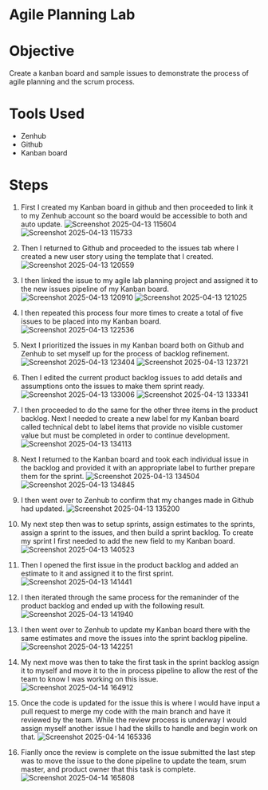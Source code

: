 # Agile Planning Lab

# Objective
Create a kanban board and sample issues to demonstrate the process of agile planning and the scrum process. 

# Tools Used
- Zenhub
- Github
- Kanban board

# Steps
1. First I created my Kanban board in github and then proceeded to link it to my Zenhub account so the board would be accessible to both and auto update.
   ![Screenshot 2025-04-13 115604](https://github.com/user-attachments/assets/59bbd7f4-ec08-4bb9-934a-00865857129d) ![Screenshot 2025-04-13 115733](https://github.com/user-attachments/assets/9a32ab37-a3a2-4335-ad51-79d8e467537f)

2. Then I returned to Github and proceeded to the issues tab where I created a new user story using the template that I created.
   ![Screenshot 2025-04-13 120559](https://github.com/user-attachments/assets/bf89cd21-3867-47a5-97cb-4d8678f9f57d)

3. I then linked the issue to my agile lab planning project and assigned it to the new issues pipeline of my Kanban board.
   ![Screenshot 2025-04-13 120910](https://github.com/user-attachments/assets/df2f8620-eec8-4407-a380-0594d7742fa5) ![Screenshot 2025-04-13 121025](https://github.com/user-attachments/assets/d89ec462-b05c-4de0-8d79-f8bda0c14749)

4. I then repeated this process four more times to create a total of five issues to be placed into my Kanban board.
   ![Screenshot 2025-04-13 122536](https://github.com/user-attachments/assets/bf610980-ec8d-4c9c-8a9b-3ffd7633c929)

5. Next I prioritized the issues in my Kanban board both on Github and Zenhub to set myself up for the process of backlog refinement.
   ![Screenshot 2025-04-13 123404](https://github.com/user-attachments/assets/b3a665c9-7359-417c-b894-fed481095793) ![Screenshot 2025-04-13 123721](https://github.com/user-attachments/assets/8ad2a7e5-8957-4733-b63c-a149756ac9be)

6. Then I edited the current product backlog issues to add details and assumptions onto the issues to make them sprint ready.
   ![Screenshot 2025-04-13 133006](https://github.com/user-attachments/assets/3b249eb0-fe17-4ace-a293-72f2c9faf25a) ![Screenshot 2025-04-13 133341](https://github.com/user-attachments/assets/f4a5ada9-0593-4bde-b756-6525ff040f9b)

7. I then proceeded to do the same for the other three items in the product backlog. Next I needed to create a new label for my Kanban board called technical debt to label items that provide no visible customer value but must be completed in order to continue development.
   ![Screenshot 2025-04-13 134113](https://github.com/user-attachments/assets/999c2f87-9019-4543-a7f4-7c24c7850719)

8. Next I returned to the Kanban board and took each individual issue in the backlog and provided it with an appropriate label to further prepare them for the sprint.
   ![Screenshot 2025-04-13 134504](https://github.com/user-attachments/assets/f257a9d5-265f-45da-828f-c02a98c67eb8) ![Screenshot 2025-04-13 134845](https://github.com/user-attachments/assets/a86b3cf0-261c-4d70-be27-16401211d8a9)

9. I then went over to Zenhub to confirm that my changes made in Github had updated.
   ![Screenshot 2025-04-13 135200](https://github.com/user-attachments/assets/d28e2e52-55dd-4ad3-b08e-a7ceaa414083)

10. My next step then was to setup sprints, assign estimates to the sprints, assign a sprint to the issues, and then build a sprint backlog. To create my sprint I first needed to add the new field to my Kanban board.
    ![Screenshot 2025-04-13 140523](https://github.com/user-attachments/assets/82b20bb7-8774-42e4-bae1-84b69acfbe2d)

11. Then I opened the first issue in the product backlog and added an estimate to it and assigned it to the first sprint.
    ![Screenshot 2025-04-13 141441](https://github.com/user-attachments/assets/c2ab204b-7c0b-4226-ad52-cdd4a7b2ac36)

12. I then iterated through the same process for the remaninder of the product backlog and ended up with the following result.
    ![Screenshot 2025-04-13 141940](https://github.com/user-attachments/assets/b8bf1199-5784-4b04-8152-8d59d49ff3a3)

13. I then went over to Zenhub to update my Kanban board there with the same estimates and move the issues into the sprint backlog pipeline.
    ![Screenshot 2025-04-13 142251](https://github.com/user-attachments/assets/17564439-035a-4e7a-b14f-51145520df19)

14. My next move was then to take the first task in the sprint backlog assign it to myself and move it to the in process pipeline to allow the rest of the team to know I was working on this issue.
    ![Screenshot 2025-04-14 164912](https://github.com/user-attachments/assets/0ed0e9c6-090c-494a-afb6-9bad1d552267)

15. Once the code is updated for the issue this is where I would have input a pull request to merge my code with the main branch and have it reviewed by the team. While the review process is underway I would assign myself another issue I had the skills to handle and begin work on that.
    ![Screenshot 2025-04-14 165336](https://github.com/user-attachments/assets/d1a3e035-5f93-4d51-8d68-f14d42f27cc6)

16. Fianlly once the review is complete on the issue submitted the last step was to move the issue to the done pipeline to update the team, srum master, and product owner that this task is complete.
    ![Screenshot 2025-04-14 165808](https://github.com/user-attachments/assets/b8e022ff-5109-4de6-b7cb-33ffc9694b1a)












 


